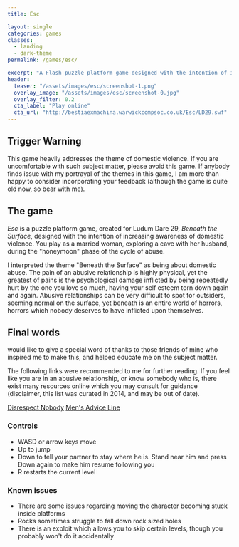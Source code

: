 ```yaml
---
title: Esc

layout: single
categories: games
classes:
  - landing
  - dark-theme
permalink: /games/esc/

excerpt: "A Flash puzzle platform game designed with the intention of increasing awareness of domestic violence."
header:
  teaser: "/assets/images/esc/screenshot-1.png"
  overlay_image: "/assets/images/esc/screenshot-0.jpg"
  overlay_filter: 0.2
  cta_label: "Play online"
  cta_url: "http://bestiaexmachina.warwickcompsoc.co.uk/Esc/LD29.swf"
---
```


## Trigger Warning
This game heavily addresses the theme of domestic violence. If you are uncomfortable with such subject matter, please avoid this game.
If anybody finds issue with my portrayal of the themes in this game, I am more than happy to consider incorporating your feedback (although the game is quite old now, so bear with me).

## The game
<i>Esc</i> is a puzzle platform game, created for Ludum Dare 29, <i>Beneath the Surface</i>, designed with the intention of increasing awareness of domestic violence. You play as a married woman, exploring a cave with her husband, during the "honeymoon" phase of the cycle of abuse.

I interpreted the theme "Beneath the Surface" as being about domestic abuse. The pain of an abusive relationship is highly physical, yet the greatest of pains is the psychological damage inflicted by being repeatedly hurt by the one you love so much, having your self esteem torn down again and again. Abusive relationships can be very difficult to spot for outsiders, seeming normal on the surface, yet beneath is an entire world of horrors, horrors which nobody deserves to have inflicted upon themselves.

## Final words
would like to give a special word of thanks to those friends of mine who inspired me to make this, and helped educate me on the subject matter.

The following links were recommended to me for further reading. If you feel like you are in an abusive relationship, or know somebody who is, there exist many resources online which you may consult for guidance (disclaimer, this list was curated in 2014, and may be out of date).

<a href="https://www.disrespectnobody.co.uk/">Disrespect Nobody</a>
<a href="http://www.mensadviceline.org.uk/mens_advice.php.html">Men's Advice Line</a>

### Controls
* WASD or arrow keys move
* Up to jump
* Down to tell your partner to stay where he is. Stand near him and press Down again to make him resume following you
* R restarts the current level

### Known issues
* There are some issues regarding moving the character becoming stuck inside platforms
* Rocks sometimes struggle to fall down rock sized holes
* There is an exploit which allows you to skip certain levels, though you probably won't do it accidentally